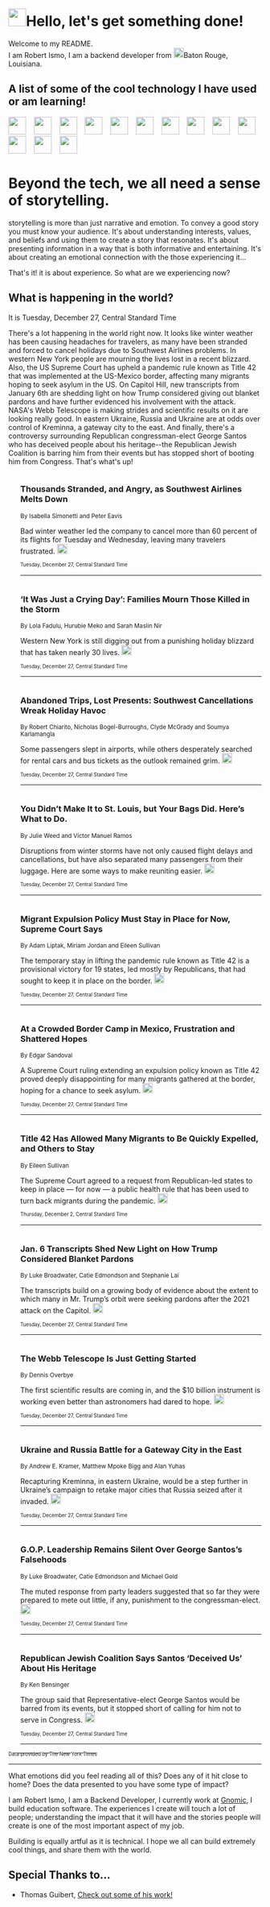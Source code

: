 <h1><img src="https://emojis.slackmojis.com/emojis/images/1643514375/3493/hot-coffee.gif?1643514375" width="35"/>Hello, let's get something done!</h1>

<p>Welcome to my README.<br/>
I am Robert Ismo, I am a backend developer from <img src="https://emojis.slackmojis.com/emojis/images/1638395689/50435/moulin_rouge.png?1638395689" width="20"/>Baton Rouge, Louisiana.</p>
<h2>A list of some of the cool technology I have used or am learning!</h2>
<p>
<img src="https://emojis.slackmojis.com/emojis/images/1643516091/21142/meow_bongotap.gif?1643516091" width="35" alt="">
<img src="https://img.shields.io/badge/Favorite%20Frontend%20Framework-SvelteKit-f83903" alt="">
<img src="https://img.shields.io/badge/Second%20Favorite-Vue-40b581" alt="">
<img src="https://img.shields.io/badge/Most%20Used%20Runtime-Nodejs-78b061" alt="">
<img src="https://emojis.slackmojis.com/emojis/images/1643517416/34482/fire.gif?1643517416" width="35" alt="">
<img src="https://img.shields.io/badge/Javascript%20But%20Better-Typescript-0078ca" alt="">
<img src="https://img.shields.io/badge/Favorite%20Language-Elixir-3e244d" alt="">
<img src="https://img.shields.io/badge/Containerize%20Everything-Docker-6ac9ef" alt="">
<img src="https://emojis.slackmojis.com/emojis/images/1643514596/5999/meow_party.gif?1643514596" width="35" alt="">
<img src="https://img.shields.io/badge/API%20Love%20Language-Graphql-de32a5" alt="">
<img src="https://img.shields.io/badge/Our%20Favorite%20Version%20Controller-Git-e94f33" alt="">
<img src="https://img.shields.io/badge/Favorite%20Database-Redis-d42d1d" alt="">
<img src="https://emojis.slackmojis.com/emojis/images/1643514559/5584/deployparrot.gif?1643514559" width="35" alt="">
<img src="https://img.shields.io/badge/Container%20Interstate-RabbitMQ-f66200" alt="">
<img src="https://img.shields.io/badge/Gotta%20Learn-Kubernetes-316adf" alt="">
<img src="https://img.shields.io/badge/Really%20Mature%20Now-WASM-654fef" alt="">
<img src="https://emojis.slackmojis.com/emojis/images/1666642497/61942/dance_vibe.gif?1666642497" width="35" alt="">
<img src="https://img.shields.io/badge/For%20My%20M1-ARM64-657d96" alt="">
<img src="https://img.shields.io/badge/Loving%20This%20So%20Much-TailwindCSS-17bcb5" alt="">
<img src="https://img.shields.io/badge/Cool%20Build%20Tool-Vite-f9cb24" alt="">
<img src="https://emojis.slackmojis.com/emojis/images/1669231376/62819/working-on-it.gif?1669231376" width="35" alt="">
<img src="https://img.shields.io/badge/Fun%20and%20Easy%20Database-MongoDB-5f8c49" alt="">
<img src="https://img.shields.io/badge/JS%20Life%20Support-NPM-c73737" alt="">
<img src="https://img.shields.io/badge/I%20Liked%20It-DynamoDB-0073b9" alt="">
<img src="https://emojis.slackmojis.com/emojis/images/1643514045/46/question.gif?1643514045" width="35" alt="">
<img src="https://img.shields.io/badge/cool-React-60d6f9" alt="">
<img src="https://img.shields.io/badge/Future%20Big%20Project-Lambda-f37e00" alt="">
<img src="https://img.shields.io/badge/NPM%20But%20Better-PNPM-f1aa07" alt="">
<img src="https://emojis.slackmojis.com/emojis/images/1643514943/9662/fbwow.gif?1643514943" width="35" alt="">
<img src="https://img.shields.io/badge/First%20Language-C-662079" alt="">
<img src="https://img.shields.io/badge/Where%20I%20Deploy%20Frontend-Vercel-000000" alt="">
<img src="https://img.shields.io/badge/Who%20Does%20not%20Want%20an%20App-Swift-f9492a" alt="">
<img src="https://emojis.slackmojis.com/emojis/images/1643514058/151/javascript.png?1643514058" width="35" alt="">
<img src="https://img.shields.io/badge/cool-Python-fbd542" alt="">
<img src="https://img.shields.io/badge/Favorite%20Something-Stripe-656cdc" alt="">
<img src="https://img.shields.io/badge/Of%20Course-HTML5-ed6327" alt="">
<img src="https://emojis.slackmojis.com/emojis/images/1660415405/60731/bomb.gif?1660415405" width="35" alt="">
<img src="https://img.shields.io/badge/hate-CSS-2964ec" alt="">
<img src="https://img.shields.io/badge/Learning-CircleCI-141215" alt="">
<img src="https://img.shields.io/badge/Learning-Rust-fbbb3b" alt="">
<img src="https://emojis.slackmojis.com/emojis/images/1660415397/60712/writing-hand.gif?1660415397" width="35" alt="">
<img src="https://img.shields.io/badge/Dev%20Browser%20of%20Choice-Firefox-cc4e26" alt="">
<img src="https://img.shields.io/badge/Recoverying%20From%20Windows-UNIX-1781e3" alt="">
<img src="https://img.shields.io/badge/LOVE-LogSeq-90c1c2" alt="">
<img src="https://emojis.slackmojis.com/emojis/images/1643514066/223/kirby.gif?1643514066" width="35" alt="">
<img src="https://img.shields.io/badge/Daily%20Driver-MacOS-e6e6e8" alt="">
<img src="https://img.shields.io/badge/Git%20Server-Github-000000" alt="">
<img src="https://img.shields.io/badge/enjoyable-EC2-f17428" alt="">
<img src="https://emojis.slackmojis.com/emojis/images/1643514239/2069/excited.gif?1643514239" width="35" alt="">
</p>
<h1>Beyond the tech, we all need a sense of storytelling.</h1>
<p>storytelling is more than just narrative and emotion. To convey a good story you must know your audience. It's about understanding interests, values, and beliefs and using them to create a story that resonates. It's about presenting information in a way that is both informative and entertaining. It's about creating an emotional connection with the those experiencing it...</p>
<p>That's it! it is about experience. So what are we experiencing now?</p>
<h2>What is happening in the world?</h2>
<p>It is Tuesday, December 27, Central Standard Time</p>
<p>
There&#39;s a lot happening in the world right now. It looks like winter weather has been causing headaches for travelers, as many have been stranded and forced to cancel holidays due to Southwest Airlines problems. In western New York people are mourning the lives lost in a recent blizzard. Also, the US Supreme Court has upheld a pandemic rule known as Title 42 that was implemented at the US-Mexico border, affecting many migrants hoping to seek asylum in the US. On Capitol Hill, new transcripts from January 6th are shedding light on how Trump considered giving out blanket pardons and have further evidenced his involvement with the attack. NASA&#39;s Webb Telescope is making strides and scientific results on it are looking really good. In eastern Ukraine, Russia and Ukraine are at odds over control of Kreminna, a gateway city to the east. And finally, there&#39;s a controversy surrounding Republican congressman-elect George Santos who has deceived people about his heritage--the Republican Jewish Coalition is barring him from their events but has stopped short of booting him from Congress. That&#39;s what&#39;s up!</p>
<ol>
<img src="https://img.shields.io/badge/-business-blue" alt="">
<h3>Thousands Stranded, and Angry, as Southwest Airlines Melts Down</h3>
<sub>By Isabella Simonetti and Peter Eavis</sub>
<p>Bad winter weather led the company to cancel more than 60 percent of its flights for Tuesday and Wednesday, leaving many travelers frustrated.  <a href="https://nyti.ms/3YSc1tZ"><img src="https://developer.nytimes.com/files/poweredby_nytimes_30b.png?v=1583354208352" height="20"></a></p>
<sub><sub>Tuesday, December 27, Central Standard Time</sub></sub>
<hr/>
<img src="https://img.shields.io/badge/-nyregion-blue" alt="">
<h3>‘It Was Just a Crying Day’: Families Mourn Those Killed in the Storm</h3>
<sub>By Lola Fadulu, Hurubie Meko and Sarah Maslin Nir</sub>
<p>Western New York is still digging out from a punishing holiday blizzard that has taken nearly 30 lives.  <a href="https://nyti.ms/3FZVo6S"><img src="https://developer.nytimes.com/files/poweredby_nytimes_30b.png?v=1583354208352" height="20"></a></p>
<sub><sub>Tuesday, December 27, Central Standard Time</sub></sub>
<hr/>
<img src="https://img.shields.io/badge/-us-blue" alt="">
<h3>Abandoned Trips, Lost Presents: Southwest Cancellations Wreak Holiday Havoc</h3>
<sub>By Robert Chiarito, Nicholas Bogel-Burroughs, Clyde McGrady and Soumya Karlamangla</sub>
<p>Some passengers slept in airports, while others desperately searched for rental cars and bus tickets as the outlook remained grim.  <a href="https://nyti.ms/3hTLb3Y"><img src="https://developer.nytimes.com/files/poweredby_nytimes_30b.png?v=1583354208352" height="20"></a></p>
<sub><sub>Tuesday, December 27, Central Standard Time</sub></sub>
<hr/>
<img src="https://img.shields.io/badge/-travel-blue" alt="">
<h3>You Didn’t Make It to St. Louis, but Your Bags Did. Here’s What to Do.</h3>
<sub>By Julie Weed and Víctor Manuel Ramos</sub>
<p>Disruptions from winter storms have not only caused flight delays and cancellations, but have also separated many passengers from their luggage. Here are some ways to make reuniting easier.  <a href="https://nyti.ms/3WJPtK6"><img src="https://developer.nytimes.com/files/poweredby_nytimes_30b.png?v=1583354208352" height="20"></a></p>
<sub><sub>Tuesday, December 27, Central Standard Time</sub></sub>
<hr/>
<img src="https://img.shields.io/badge/-us-blue" alt="">
<h3>Migrant Expulsion Policy Must Stay in Place for Now, Supreme Court Says</h3>
<sub>By Adam Liptak, Miriam Jordan and Eileen Sullivan</sub>
<p>The temporary stay in lifting the pandemic rule known as Title 42 is a provisional victory for 19 states, led mostly by Republicans, that had sought to keep it in place on the border.  <a href="https://nyti.ms/3GlZkQO"><img src="https://developer.nytimes.com/files/poweredby_nytimes_30b.png?v=1583354208352" height="20"></a></p>
<sub><sub>Tuesday, December 27, Central Standard Time</sub></sub>
<hr/>
<img src="https://img.shields.io/badge/-us-blue" alt="">
<h3>At a Crowded Border Camp in Mexico, Frustration and Shattered Hopes</h3>
<sub>By Edgar Sandoval</sub>
<p>A Supreme Court ruling extending an expulsion policy known as Title 42 proved deeply disappointing for many migrants gathered at the border, hoping for a chance to seek asylum.  <a href="https://nyti.ms/3PTUcGY"><img src="https://developer.nytimes.com/files/poweredby_nytimes_30b.png?v=1583354208352" height="20"></a></p>
<sub><sub>Tuesday, December 27, Central Standard Time</sub></sub>
<hr/>
<img src="https://img.shields.io/badge/-us-blue" alt="">
<h3>Title 42 Has Allowed Many Migrants to Be Quickly Expelled, and Others to Stay</h3>
<sub>By Eileen Sullivan</sub>
<p>The Supreme Court agreed to a request from Republican-led states to keep in place — for now — a public health rule that has been used to turn back migrants during the pandemic.  <a href="https://nyti.ms/3djHoa8"><img src="https://developer.nytimes.com/files/poweredby_nytimes_30b.png?v=1583354208352" height="20"></a></p>
<sub><sub>Thursday, December 2, Central Standard Time</sub></sub>
<hr/>
<img src="https://img.shields.io/badge/-us-blue" alt="">
<h3>Jan. 6 Transcripts Shed New Light on How Trump Considered Blanket Pardons</h3>
<sub>By Luke Broadwater, Catie Edmondson and Stephanie Lai</sub>
<p>The transcripts build on a growing body of evidence about the extent to which many in Mr. Trump’s orbit were seeking pardons after the 2021 attack on the Capitol.  <a href="https://nyti.ms/3jzcNfm"><img src="https://developer.nytimes.com/files/poweredby_nytimes_30b.png?v=1583354208352" height="20"></a></p>
<sub><sub>Tuesday, December 27, Central Standard Time</sub></sub>
<hr/>
<img src="https://img.shields.io/badge/-science-blue" alt="">
<h3>The Webb Telescope Is Just Getting Started</h3>
<sub>By Dennis Overbye</sub>
<p>The first scientific results are coming in, and the $10 billion instrument is working even better than astronomers had dared to hope.  <a href="https://nyti.ms/3vg8cRM"><img src="https://developer.nytimes.com/files/poweredby_nytimes_30b.png?v=1583354208352" height="20"></a></p>
<sub><sub>Tuesday, December 27, Central Standard Time</sub></sub>
<hr/>
<img src="https://img.shields.io/badge/-world-blue" alt="">
<h3>Ukraine and Russia Battle for a Gateway City in the East</h3>
<sub>By Andrew E. Kramer, Matthew Mpoke Bigg and Alan Yuhas</sub>
<p>Recapturing Kreminna, in eastern Ukraine, would be a step further in Ukraine’s campaign to retake major cities that Russia seized after it invaded.  <a href="https://nyti.ms/3G1iCJQ"><img src="https://developer.nytimes.com/files/poweredby_nytimes_30b.png?v=1583354208352" height="20"></a></p>
<sub><sub>Tuesday, December 27, Central Standard Time</sub></sub>
<hr/>
<img src="https://img.shields.io/badge/-us-blue" alt="">
<h3>G.O.P. Leadership Remains Silent Over George Santos’s Falsehoods</h3>
<sub>By Luke Broadwater, Catie Edmondson and Michael Gold</sub>
<p>The muted response from party leaders suggested that so far they were prepared to mete out little, if any, punishment to the congressman-elect.  <a href="https://nyti.ms/3vnpfBz"><img src="https://developer.nytimes.com/files/poweredby_nytimes_30b.png?v=1583354208352" height="20"></a></p>
<sub><sub>Tuesday, December 27, Central Standard Time</sub></sub>
<hr/>
<img src="https://img.shields.io/badge/-us-blue" alt="">
<h3>Republican Jewish Coalition Says Santos ‘Deceived Us’ About His Heritage</h3>
<sub>By Ken Bensinger</sub>
<p>The group said that Representative-elect George Santos would be barred from its events, but it stopped short of calling for him not to serve in Congress.  <a href="https://nyti.ms/3VqDOPh"><img src="https://developer.nytimes.com/files/poweredby_nytimes_30b.png?v=1583354208352" height="20"></a></p>
<sub><sub>Tuesday, December 27, Central Standard Time</sub></sub>
<hr/>
</ol>
<a href="https://developer.nytimes.com"><sub><sub>Data provided by The New York Times</sub></sub></a>
<hr/>
<p>What emotions did you feel reading all of this? Does any of it hit close to home? Does the data presented to you have some type of impact?</p>
<p>I am Robert Ismo, I am a Backend Developer, I currently work at <a href="https://gnomic.education/">Gnomic</a>, I build education software. The experiences I create will touch a lot of people; understanding the impact that it will have and the stories people will create is one of the most important aspect of my job.</p>
<p>Building is equally artful as it is technical. I hope we all can build extremely cool things, and share them with the world.</p>
<h2>Special Thanks to...</h2>
<ul>
<li>Thomas Guibert, <a href="https://github.com/thmsgbrt/thmsgbrt">Check out some of his work!</a></li>
</ul>